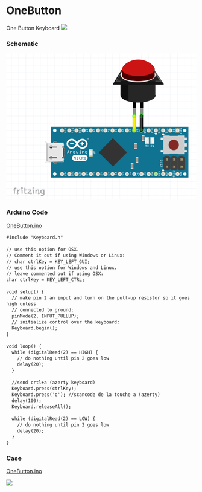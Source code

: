 # OneButton
One Button Keyboard
![](img/OneButon.jpg)

### Schematic

![](img/fritzing.PNG)


### Arduino Code

[OneButton.ino](OneButton?raw=true)

    #include "Keyboard.h"
    
    // use this option for OSX.
    // Comment it out if using Windows or Linux:
    // char ctrlKey = KEY_LEFT_GUI;
    // use this option for Windows and Linux.
    // leave commented out if using OSX:
    char ctrlKey = KEY_LEFT_CTRL;
    
    void setup() {
      // make pin 2 an input and turn on the pull-up resistor so it goes high unless
      // connected to ground:
      pinMode(2, INPUT_PULLUP);
      // initialize control over the keyboard:
      Keyboard.begin();
    }
    
    void loop() {
      while (digitalRead(2) == HIGH) {
        // do nothing until pin 2 goes low
        delay(20);
      }
      
      //send crtl+a (azerty keyboard)
      Keyboard.press(ctrlKey);
      Keyboard.press('q'); //scancode de la touche a (azerty)
      delay(100);
      Keyboard.releaseAll();
    
      while (digitalRead(2) == LOW) {
        // do nothing until pin 2 goes low
        delay(20);
      }
    }
    
### Case

[OneButton.ino](OneButton?raw=true)

![](img/OneButtonBox.PNG)



    
